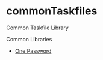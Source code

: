 # commonTaskfiles
Common Taskfile Library

Common Libraries
- [One Password](tools/onepassword/Readme_onePassword.md)
